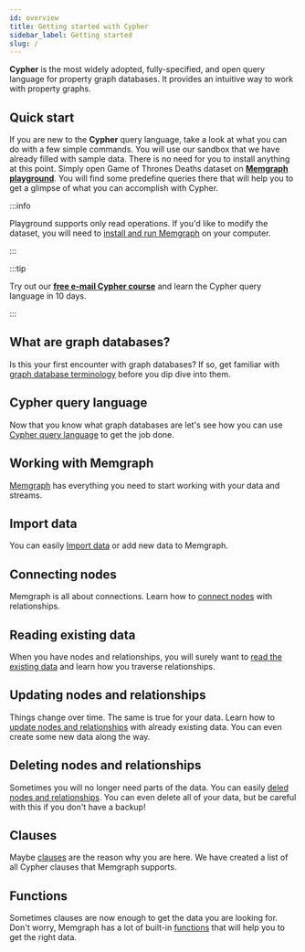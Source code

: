 ```yaml
---
id: overview
title: Getting started with Cypher
sidebar_label: Getting started
slug: /
---
```


**Cypher** is the most widely adopted, fully-specified, and open query language
for property graph databases. It provides an intuitive way to work with property
graphs.

## Quick start

If you are new to the **Cypher** query language, take a look at what you can do
with a few simple commands. You will use our sandbox that we have already filled
with sample data. There is no need for you to install anything at this point.
Simply open Game of Thrones Deaths dataset on [**Memgraph
playground**](https://playground.memgraph.com/sandbox/game-of-thrones-deaths).
You will find some predefine queries there that will help you to get a glimpse
of what you can accomplish with Cypher. 

:::info

Playground supports only read operations. If you'd like to modify the dataset,
you will need to [install and run Memgraph](../memgraph/installation) on your
computer.

:::

:::tip

Try out our [**free e-mail Cypher
course**](https://memgraph.com/learn-cypher-query-language) and learn the Cypher
query language in 10 days.

:::

## What are graph databases?
Is this your first encounter with graph databases? If so, get familiar with
[graph database terminology](graph-databases.md) before you dip dive into them.

## Cypher query language
Now that you know what graph databases are let's see how you can use [Cypher
query language](cypher-query-language.md) to get the job done.

## Working with Memgraph
[Memgraph](working-with-memgraph.md) has everything you need to start working
with your data and streams.

## Import data
You can easily [Import data](import-data.md) or add new data to Memgraph.

## Connecting nodes
Memgraph is all about connections. Learn how to [connect
nodes](connecting-nodes.md) with relationships. 

## Reading existing data
When you have nodes and relationships, you will surely want to [read the
existing data](reading-existing-data.md) and learn how you traverse
relationships.

## Updating nodes and relationships
Things change over time. The same is true for your data. Learn how to [update
nodes and relationships](updating-nodes-and-relationships.md) with already
existing data. You can even create some new data along the way.

## Deleting nodes and relationships
Sometimes you will no longer need parts of the data. You can easily [deled nodes
and relationships](deleting-nodes-and-relationships.md). You can even delete all
of your data, but be careful with this if you don't have a backup!

## Clauses
Maybe [clauses](clauses/clauses.md) are the reason why you are here. We have
created a list of all Cypher clauses that Memgraph supports.

## Functions
Sometimes clauses are now enough to get the data you are looking for. Don't
worry, Memgraph has a lot of built-in [functions](functions.md) that will help
you to get the right data.
